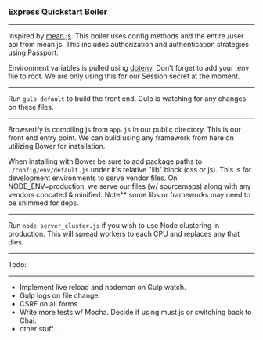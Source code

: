 ### Express Quickstart Boiler
***

Inspired by [mean.js](meanjs.org).  This boiler uses config methods and the entire /user api from mean.js.  This includes authorization and authentication strategies using Passport.

Environment variables is pulled using [dotenv](https://www.npmjs.org/package/dotenv).  Don't forget to add your .env file to root.  We are only using this for our Session secret at the moment.

***

Run `gulp default` to build the front end.  Gulp is watching for any changes on these files.  

***

Browserify is compiling js from `app.js` in our public directory.  This is our front end entry point.  We can build using any framework from here on utilizing Bower for installation.  

When installing with Bower be sure to add package paths to `./config/env/default.js` under it's relative "lib" block (css or js).  This is for development environments to serve vendor files.  On NODE_ENV=production, we serve our files (w/ sourcemaps) along with any vendors concated & minified.  Note** some libs or frameworks may need to be shimmed for deps.

***

Run `node server_cluster.js` if you wish to use Node clustering in production.  This will spread workers to each CPU and replaces any that dies.

***
Todo:
***
* Implement live reload and nodemon on Gulp watch.
* Gulp logs on file change.
* CSRF on all forms
* Write more tests w/ Mocha.  Decide if using must.js or switching back to Chai.
* other stuff...
